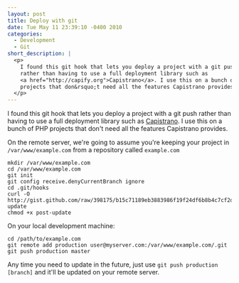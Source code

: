 ```yaml
---
layout: post
title: Deploy with git
date: Tue May 11 23:39:10 -0400 2010
categories:
  - Development
  - Git
short_description: |
  <p>
    I found this git hook that lets you deploy a project with a git push
    rather than having to use a full deployment library such as
    <a href="http://capify.org">Capistrano</a>. I use this on a bunch of PHP
    projects that don&rsquo;t need all the features Capistrano provides.
  </p>
---
```


I found this git hook that lets you deploy a project with a git push rather
than having to use a full deployment library such as [Capistrano](http://capify.org).
I use this on a bunch of PHP projects that don't need all the features Capistrano
provides.

On the remote server, we're going to assume you're keeping your project in
`/var/www/example.com` from a repository called `example.com`

    mkdir /var/www/example.com
    cd /var/www/example.com
    git init
    git config receive.denyCurrentBranch ignore
    cd .git/hooks
    curl -O http://gist.github.com/raw/398175/b15c71189eb3883986f19f24df6b8b4c7cf2d003/post-update
    chmod +x post-update

On your local development machine:

    cd /path/to/example.com
    git remote add production user@myserver.com:/var/www/example.com/.git
    git push production master

Any time you need to update in the future, just use `git push production [branch]`
and it'll be updated on your remote server.
